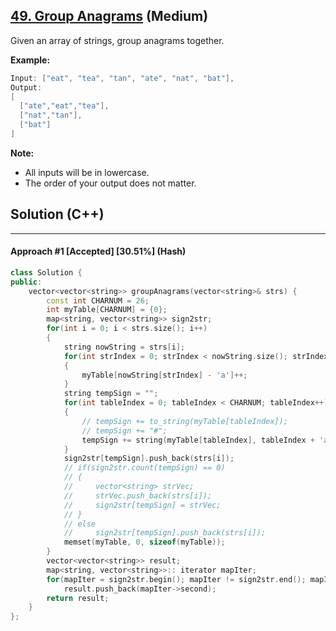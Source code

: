 ## [49. Group Anagrams](https://leetcode.com/problems/group-anagrams/) (Medium)

Given an array of strings, group anagrams together.

**Example:**

```c++
Input: ["eat", "tea", "tan", "ate", "nat", "bat"],
Output:
[
  ["ate","eat","tea"],
  ["nat","tan"],
  ["bat"]
]
```

**Note:**

- All inputs will be in lowercase.
- The order of your output does not matter.

## Solution (C++)

------

#### Approach #1  [Accepted] [30.51%] (Hash)

```c++
class Solution {
public:
    vector<vector<string>> groupAnagrams(vector<string>& strs) {
        const int CHARNUM = 26;
        int myTable[CHARNUM] = {0};
        map<string, vector<string>> sign2str;
        for(int i = 0; i < strs.size(); i++)
        {
            string nowString = strs[i];
            for(int strIndex = 0; strIndex < nowString.size(); strIndex++)
            {
                myTable[nowString[strIndex] - 'a']++;
            }
            string tempSign = "";
            for(int tableIndex = 0; tableIndex < CHARNUM; tableIndex++)
            {
                // tempSign += to_string(myTable[tableIndex]);
                // tempSign += "#";
                tempSign += string(myTable[tableIndex], tableIndex + 'a');
            }
            sign2str[tempSign].push_back(strs[i]);
            // if(sign2str.count(tempSign) == 0)
            // {
            //     vector<string> strVec;
            //     strVec.push_back(strs[i]);
            //     sign2str[tempSign] = strVec;
            // }
            // else
            //     sign2str[tempSign].push_back(strs[i]);
            memset(myTable, 0, sizeof(myTable));
        }
        vector<vector<string>> result;
        map<string, vector<string>>:: iterator mapIter;
        for(mapIter = sign2str.begin(); mapIter != sign2str.end(); mapIter++)
            result.push_back(mapIter->second);
        return result;
    }
};
```

